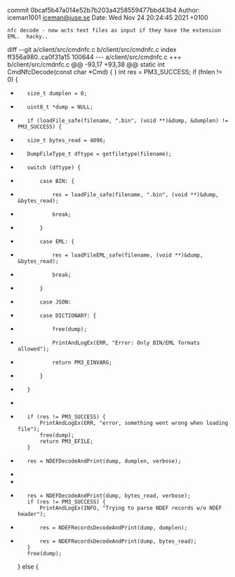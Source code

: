 commit 0bcaf5b47a014e52b7b203a4258559477bbd43b4
Author: iceman1001 <iceman@iuse.se>
Date:   Wed Nov 24 20:24:45 2021 +0100

    nfc decode - now acts text files as input if they have the extension EML.  hacky..

diff --git a/client/src/cmdnfc.c b/client/src/cmdnfc.c
index ff356a980..ca0f31a15 100644
--- a/client/src/cmdnfc.c
+++ b/client/src/cmdnfc.c
@@ -93,17 +93,38 @@ static int CmdNfcDecode(const char *Cmd) {
     }
     int res = PM3_SUCCESS;
     if (fnlen != 0) {
-        size_t dumplen = 0;
+
         uint8_t *dump = NULL;
-        if (loadFile_safe(filename, ".bin", (void **)&dump, &dumplen) != PM3_SUCCESS) {
+        size_t bytes_read = 4096;
+        DumpFileType_t dftype = getfiletype(filename);
+        switch (dftype) {
+            case BIN: {
+                res = loadFile_safe(filename, ".bin", (void **)&dump, &bytes_read);
+                break;
+            }
+            case EML: {
+                res = loadFileEML_safe(filename, (void **)&dump, &bytes_read);
+                break;
+            }
+            case JSON:
+            case DICTIONARY: {
+                free(dump);
+                PrintAndLogEx(ERR, "Error: Only BIN/EML formats allowed");
+                return PM3_EINVARG;
+            }
+        }
+
+        if (res != PM3_SUCCESS) {
             PrintAndLogEx(ERR, "error, something went wrong when loading file");
             free(dump);
             return PM3_EFILE;
         }
-        res = NDEFDecodeAndPrint(dump, dumplen, verbose);
+
+
+        res = NDEFDecodeAndPrint(dump, bytes_read, verbose);
         if (res != PM3_SUCCESS) {
             PrintAndLogEx(INFO, "Trying to parse NDEF records w/o NDEF header");
-            res = NDEFRecordsDecodeAndPrint(dump, dumplen);
+            res = NDEFRecordsDecodeAndPrint(dump, bytes_read);
         }
         free(dump);
     } else {
